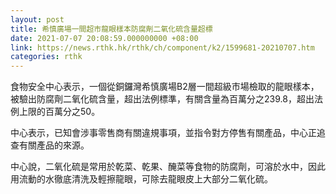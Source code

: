 ```yaml
---
layout: post
title: 希慎廣場一間超市龍眼樣本防腐劑二氧化硫含量超標
date: 2021-07-07 20:08:59.000000000 +08:00
link: https://news.rthk.hk/rthk/ch/component/k2/1599681-20210707.htm
categories: rthk
---
```


食物安全中心表示，一個從銅鑼灣希慎廣場B2層一間超級市場檢取的龍眼樣本，被驗出防腐劑二氧化硫含量，超出法例標準，有關含量為百萬分之239.8，超出法例上限的百萬分之50。

中心表示，已知會涉事零售商有關違規事項，並指令對方停售有關產品，中心正追查有關產品的來源。

中心說，二氧化硫是常用於乾菜、乾果、醃菜等食物的防腐劑，可溶於水中，因此用流動的水徹底清洗及輕擦龍眼，可除去龍眼皮上大部分二氧化硫。
